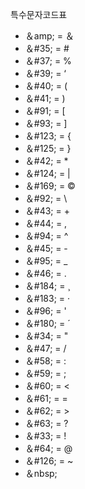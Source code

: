 ---
---

특수문자코드표

<ul class="list-chart">
    <li>＆amp; = ＆</li>
    <li>＆#35; = #</li>
    <li>＆#37; = %</li>
    <li>＆#39; = ‘</li>
    <li>＆#40; = (</li>
    <li>＆#41; = ) </li>
    <li>＆#91; = [</li>
    <li>＆#93; = ]</li>
    <li>＆#123; = {</li>
    <li>＆#125; = }</li>
    <li>＆#42; = *</li>
    <li>＆#124; = |</li>
    <li>＆#169; = ©</li>
    <li>＆#92; = \</li>
    <li>＆#43; = + </li>
    <li>＆#44; = ,</li>
    <li>＆#94; = ^</li>
    <li>＆#45; = - </li>
    <li>＆#95; = _</li>
    <li>＆#46; = .</li>
    <li>＆#184; = ¸ </li>
    <li>＆#183; = ·</li>
    <li>＆#96; = '</li>
    <li>＆#180; = ´ </li>
    <li>＆#34; = "</li>
    <li>＆#47; = /</li>
    <li>＆#58; = :	</li>
    <li>＆#59; = ;</li>
    <li>＆#60; = <</li>
    <li>＆#61; = =	</li>
    <li>＆#62; = >	</li>
    <li>＆#63; = ?	</li>
    <li>＆#33; = ! </li>
    <li>＆#64; = @	</li>
    <li>＆#126; = ~</li>
    <li>＆nbsp;</li>
</ul>